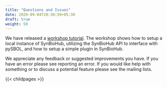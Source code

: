 ```yaml
---
title: "Questions and Issues"
date: 2020-09-04T20:30:59+05:30
draft: true
weight: 50
---
```


We have released a [workshop tutorial](https://github.com/SynBioHub/synbiohub3/wiki/Workshop-Instructions). The workshop shows how to setup a local instance of SynBioHub, utilizing the SynBioHub API to interface with pySBOL, and how to setup a simple plugin in SynBioHub.

We appreciate any feedback or suggested improvements you have. If you have an error please see reporting an error. If you would like help with something or to discuss a potential feature please see the mailing lists.

{{< childpages >}}